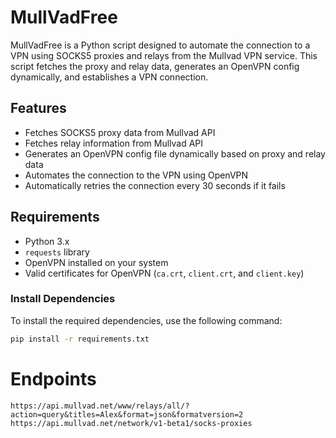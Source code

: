 # MullVadFree

MullVadFree is a Python script designed to automate the connection to a VPN using SOCKS5 proxies and relays from the Mullvad VPN service. This script fetches the proxy and relay data, generates an OpenVPN config dynamically, and establishes a VPN connection.

## Features

- Fetches SOCKS5 proxy data from Mullvad API
- Fetches relay information from Mullvad API
- Generates an OpenVPN config file dynamically based on proxy and relay data
- Automates the connection to the VPN using OpenVPN
- Automatically retries the connection every 30 seconds if it fails

## Requirements

- Python 3.x
- `requests` library
- OpenVPN installed on your system
- Valid certificates for OpenVPN (`ca.crt`, `client.crt`, and `client.key`)

### Install Dependencies

To install the required dependencies, use the following command:

```bash
pip install -r requirements.txt
```
# Endpoints
```
https://api.mullvad.net/www/relays/all/?action=query&titles=Alex&format=json&formatversion=2
https://api.mullvad.net/network/v1-beta1/socks-proxies
```
